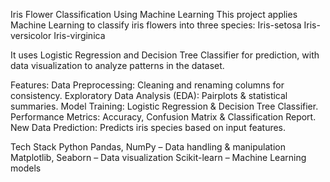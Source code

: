 Iris Flower Classification Using Machine Learning
This project applies Machine Learning to classify iris flowers into three species:
Iris-setosa
Iris-versicolor
Iris-virginica

It uses Logistic Regression and Decision Tree Classifier for prediction, with data visualization to analyze patterns in the dataset.

Features:
Data Preprocessing: Cleaning and renaming columns for consistency.
Exploratory Data Analysis (EDA): Pairplots & statistical summaries.
Model Training: Logistic Regression & Decision Tree Classifier.
Performance Metrics: Accuracy, Confusion Matrix & Classification Report.
New Data Prediction: Predicts iris species based on input features.

Tech Stack
Python
Pandas, NumPy – Data handling & manipulation
Matplotlib, Seaborn – Data visualization
Scikit-learn – Machine Learning models
